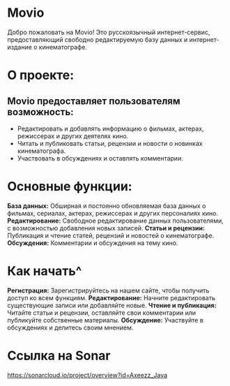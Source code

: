 # Movio
Добро пожаловать на Movio! Это русскоязычный интернет-сервис, предоставляющий свободно редактируемую базу данных и интернет-издание о кинематографе.

# О проекте:
## Movio предоставляет пользователям возможность:
- Редактировать и добавлять информацию о фильмах, актерах, режиссерах и других деятелях кино.
- Читать и публиковать статьи, рецензии и новости о новинках кинематографа.
- Участвовать в обсуждениях и оставлять комментарии.

# Основные функции:
**База данных:** Обширная и постоянно обновляемая база данных о фильмах, сериалах, актерах, режиссерах и других персоналиях кино.
**Редактирование:** Свободное редактирование данных пользователями, с возможностью добавления новых записей.
**Статьи и рецензии:** Публикация и чтение статей, рецензий и новостей о кинематографе.
**Обсуждения:** Комментарии и обсуждения на тему кино.

# Как начать^
**Регистрация:** Зарегистрируйтесь на нашем сайте, чтобы получить доступ ко всем функциям.
**Редактирование:** Начните редактировать существующие записи или добавляйте новые.
**Чтение и публикация:** Читайте статьи и рецензии, оставляйте свои комментарии или публикуйте собственные материалы.
**Обсуждение:** Участвуйте в обсуждениях и делитесь своим мнением.

# Ссылка на Sonar
https://sonarcloud.io/project/overview?id=Axeezz_Java
